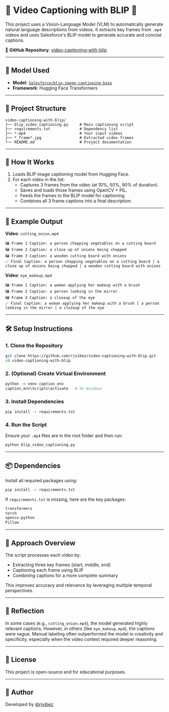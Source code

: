 
# 🎥 Video Captioning with BLIP 🧠

This project uses a Vision-Language Model (VLM) to automatically generate natural language descriptions from videos. It extracts key frames from `.mp4` videos and uses Salesforce's BLIP model to generate accurate and concise captions.

🔗 **GitHub Repository**: [video-captioning-with-blip](https://github.com/rjvibez/video-captioning-with-blip)

---

## 🧠 Model Used

- **Model**: [`Salesforce/blip-image-captioning-base`](https://huggingface.co/Salesforce/blip-image-captioning-base)
- **Framework**: Hugging Face Transformers


---

## 📂 Project Structure

```
video-captioning-with-blip/
├── blip_video_captioning.py     # Main captioning script
├── requirements.txt             # Dependency list
├── *.mp4                        # Your input videos
├── *_frame*.jpg                 # Extracted video frames
└── README.md                    # Project documentation
```

---

## 🚀 How It Works

1. Loads BLIP image captioning model from Hugging Face.
2. For each video in the list:
   - Captures 3 frames from the video (at 10%, 50%, 90% of duration).
   - Saves and loads those frames using OpenCV + PIL.
   - Feeds the frames to the BLIP model for captioning.
   - Combines all 3 frame captions into a final description.

---

## 🧪 Example Output

**Video**: `cutting_onion.mp4`  
```
🖼️ Frame 1 Caption: a person chopping vegetables on a cutting board  
🖼️ Frame 2 Caption: a close up of onions being chopped  
🖼️ Frame 3 Caption: a wooden cutting board with onions  
✅ Final Caption: a person chopping vegetables on a cutting board | a close up of onions being chopped | a wooden cutting board with onions
```

**Video**: `eye_makeup.mp4`  
```
🖼️ Frame 1 Caption: a woman applying her makeup with a brush  
🖼️ Frame 2 Caption: a person looking in the mirror  
🖼️ Frame 3 Caption: a closeup of the eye  
✅ Final Caption: a woman applying her makeup with a brush | a person looking in the mirror | a closeup of the eye
```

---

## 🛠️ Setup Instructions

### 1. Clone the Repository
```bash
git clone https://github.com/rjvibez/video-captioning-with-blip.git
cd video-captioning-with-blip
```

### 2. (Optional) Create Virtual Environment
```bash
python -m venv caption_env
caption_env\Scripts\activate   # On Windows
```

### 3. Install Dependencies
```bash
pip install -r requirements.txt
```

### 4. Run the Script
Ensure your `.mp4` files are in the root folder and then run:

```bash
python blip_video_captioning.py
```

---

## 📦 Dependencies

Install all required packages using:

```bash
pip install -r requirements.txt
```

If `requirements.txt` is missing, here are the key packages:

```txt
transformers
torch
opencv-python
Pillow
```

---

## 🤖 Approach Overview

The script processes each video by:
- Extracting three key frames (start, middle, end)
- Captioning each frame using BLIP
- Combining captions for a more complete summary

This improves accuracy and relevance by leveraging multiple temporal perspectives.

---

## 🧠 Reflection

In some cases (e.g., `cutting_onion.mp4`), the model generated highly relevant captions. However, in others (like `eye_makeup.mp4`), the captions were vague. Manual labeling often outperformed the model in creativity and specificity, especially when the video context required deeper reasoning.

---

## 📜 License

This project is open-source and for educational purposes.

---

## 👤 Author

Developed by [@rjvibez](https://github.com/rjvibez)
